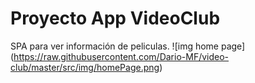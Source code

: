 # Proyecto App VideoClub
SPA para ver información de peliculas.
![img home page]
(https://raw.githubusercontent.com/Dario-MF/video-club/master/src/img/homePage.png)
